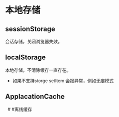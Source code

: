 # 本地存储
## sessionStorage
会话存储，关闭浏览器失效。
## localStorage
本地存储，不清除缓存一直存在。
* 如果不支持storge setItem 会报异常，例如无痕模式

## ApplacationCache
 
# #离线缓存
